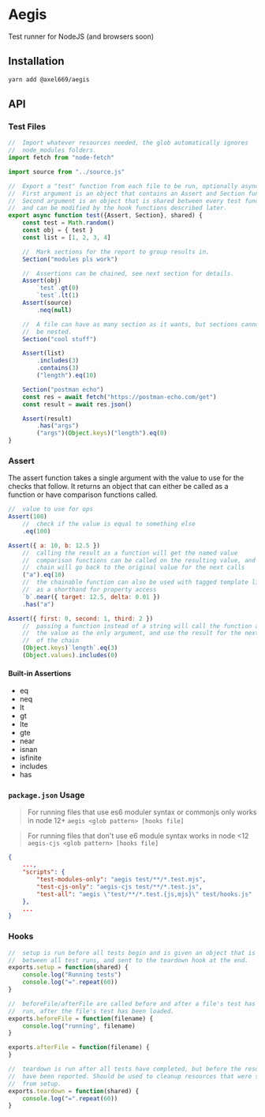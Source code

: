 # Aegis
Test runner for NodeJS (and browsers soon)

## Installation
```bash
yarn add @axel669/aegis
```

## API

### Test Files
```js
//  Import whatever resources needed, the glob automatically ignores
//  node_modules folders.
import fetch from "node-fetch"

import source from "../source.js"

//  Export a "test" function from each file to be run, optionally async.
//  First argument is an object that contains an Assert and Section function.
//  Second argument is an object that is shared between every test function and
//  and can be modified by the hook functions described later.
export async function test({Assert, Section}, shared) {
    const test = Math.random()
    const obj = { test }
    const list = [1, 2, 3, 4]

    //  Mark sections for the report to group results in.
    Section("modules pls work")

    //  Assertions can be chained, see next section for details.
    Assert(obj)
        `test`.gt(0)
        `test`.lt(1)
    Assert(source)
        .neq(null)

    //  A file can have as many section as it wants, but sections cannot
    //  be nested.
    Section("cool stuff")

    Assert(list)
        .includes(3)
        .contains(3)
        ("length").eq(10)

    Section("postman echo")
    const res = await fetch("https://postman-echo.com/get")
    const result = await res.json()

    Assert(result)
        .has("args")
        ("args")(Object.keys)("length").eq(0)
}
```

### Assert
The assert function takes a single argument with the value to use for the
checks that follow. It returns an object that can either be called as a function
or have comparison functions called.

```js
//  value to use for ops
Assert(100)
    //  check if the value is equal to something else
    .eq(100)

Assert({ a: 10, b: 12.5 })
    //  calling the result as a function will get the named value
    //  comparison functions can be called on the resulting value, and the
    //  chain will go back to the original value for the next calls
    ("a").eq(10)
    //  the chainable function can also be used with tagged template literals
    //  as a shorthand for property access
    `b`.near({ target: 12.5, delta: 0.01 })
    .has("a")

Assert({ first: 0, second: 1, third: 2 })
    //  passing a function instead of a string will call the function and pass
    //  the value as the only argument, and use the result for the next part
    //  of the chain
    (Object.keys)`length`.eq(3)
    (Object.values).includes(0)
```

#### Built-in Assertions
- eq
- neq
- lt
- gt
- lte
- gte
- near
- isnan
- isfinite
- includes
- has

### `package.json` Usage
> For running files that use es6 moduler syntax or commonjs
> only works in node 12+
> `aegis <glob pattern> [hooks file]`

> For running files that don't use e6 module syntax
> works in node <12
> `aegis-cjs <glob pattern> [hooks file]`
```json
{
    ...,
    "scripts": {
        "test-modules-only": "aegis test/**/*.test.mjs",
        "test-cjs-only": "aegis-cjs test/**/*.test.js",
        "test-all": "aegis \"test/**/*.test.{js,mjs}\" test/hooks.js"
    },
    ...
}
```

### Hooks

```js
//  setup is run before all tests begin and is given an object that is shared
//  between all test runs, and sent to the teardown hook at the end.
exports.setup = function(shared) {
    console.log("Running tests")
    console.log("=".repeat(60))
}

//  beforeFile/afterFile are called before and after a file's test has been
//  run, after the file's test has been loaded.
exports.beforeFile = function(filename) {
    console.log("running", filename)
}

exports.afterFile = function(filename) {
}

//  teardown is run after all tests have completed, but before the results
//  have been reported. Should be used to cleanup resources that were shared
//  from setup.
exports.teardown = function(shared) {
    console.log("=".repeat(60))
}
```
